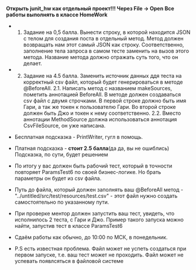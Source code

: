 **Открыть junit_hw как отдельный проект!!! Через File -> Open**
**Все работы выполнять в классе HomeWork**


* 1. Задание на 0,5 балла. Вынести строку, в которой находится JSON с телом для создания поста в отдельный метод. Метод должен возвращать 
     нам этот самый JSON
как строку. Соответственно, заполнение тела запроса в самом тесте заменить на вызов этого метода. Название метода должно отражать суть того,
что он делает.
* 2. Задание на 4.5 балла. Заменить источник данных ддя теста на корректный csv файл, который будет генерироваться в методе @BeforeAll. 
   2.1. Написать метод c названием makeSources, пометить аннотацией BeforeAll. В методе должен создаваться csv файл с двумя строчками. В первой строке должно быть имя Гари, а так же токен к пользователю Гари. Во второй строке должен быть Джо и токен к нему соответственно.
   2.2. Вместо аннотации MethodSource должна использоваться аннотация CsvFileSource, он уже написана.
* Бесплатная подсказка - PrintWriter, гугл в помощь.
* Платная подсказка - **стоит 2.5 балла**(да да, вы не ошиблись) Подсказка, по сути, будет решением
* По итогу у вас должен быть рабочий тест, который в точности повторяет ParamsTest6 по своей бизнес-логике. Но брать параметры он будет 
  из csv файла.

* Путь до файла, который должен заполнять ваш @BeforeAll метод - "../untitled/src/test/resources/test.csv" - этот файл нужно создать 
  самостоятельно по указанному пути.
* При проверке ментор должен запустить ваш тест, увидеть, что исполнилось 2 теста, с Гари и Джо. Пример такого запуска можно найти, 
  запустив тест в классе ParamsTest6
* Сдаём работы как обычно, до 10:00 по МСК, в понедельник.
* P.S есть известная проблема. Файл может не успеть создаться при первом запуске, т.е. ваш тест может не проходить. Файл может не 
  успевать появлсяться в файловой системе
